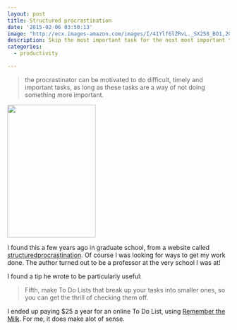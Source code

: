 ```yaml
---
layout: post
title: Structured procrastination
date: '2015-02-06 03:50:13'
image: "http://ecx.images-amazon.com/images/I/41Ylf6lZRvL._SX258_BO1,204,203,200_.jpg"
description: Skip the most important task for the next most important task
categories: 
  - productivity

---
```


> the procrastinator can be motivated to do difficult, timely and important tasks, as long as these tasks are a way of not doing something more important.

<img src="http://ecx.images-amazon.com/images/I/41Ylf6lZRvL._SX258_BO1,204,203,200_.jpg" width="200" height="300"/>

I found this a few years ago in graduate school, from a website called [structuredprocrastination](http://structuredprocrastination.com/blog/). Of course I was looking for ways to get my work done. The author turned out to be a professor at the very school I was at! 

I found a tip he wrote to be particularly useful:

> Fifth, make To Do Lists that break up your tasks into smaller ones, so you can get the thrill of checking them off.  

I ended up paying $25 a year for an online To Do List, using [Remember the Milk](https://www.rememberthemilk.com). For me, it does make alot of sense.
